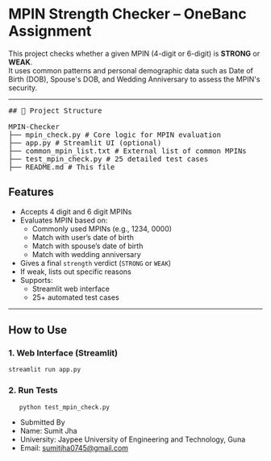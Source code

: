 # MPIN Strength Checker – OneBanc Assignment

This project checks whether a given MPIN (4-digit or 6-digit) is **STRONG** or **WEAK**.  
It uses common patterns and personal demographic data such as Date of Birth (DOB), Spouse's DOB, and Wedding Anniversary to assess the MPIN's security.

---

<pre>## 📁 Project Structure

MPIN-Checker
├── mpin_check.py # Core logic for MPIN evaluation
├── app.py # Streamlit UI (optional)
├── common_mpin_list.txt # External list of common MPINs
├── test_mpin_check.py # 25 detailed test cases
├── README.md # This file</pre>

## Features

- Accepts 4 digit and 6 digit MPINs
- Evaluates MPIN based on:
  - Commonly used MPINs (e.g., 1234, 0000)
  - Match with user’s date of birth
  - Match with spouse’s date of birth
  - Match with wedding anniversary
- Gives a final `strength` verdict (`STRONG` or `WEAK`)
- If weak, lists out specific reasons
- Supports:
  - Streamlit web interface
  - 25+ automated test cases

---

## How to Use

### 1. Web Interface (Streamlit)

```bash
streamlit run app.py
```

### 2. Run Tests

```bash
   python test_mpin_check.py
```

- Submitted By
- Name: Sumit Jha
- University: Jaypee University of Engineering and Technology, Guna
- Email: sumitjha0745@gmail.com
